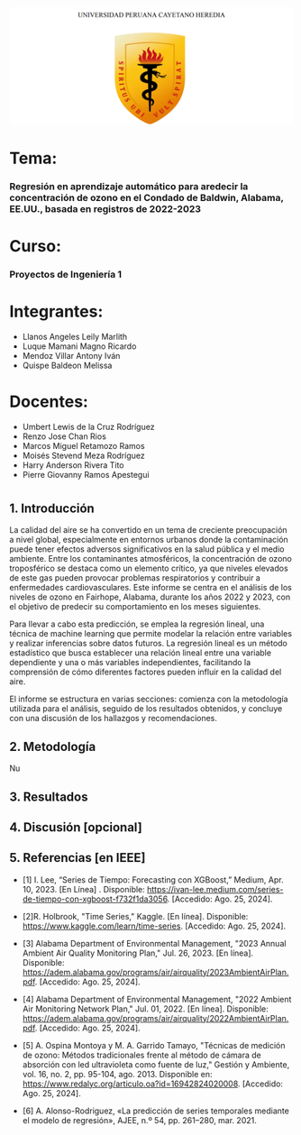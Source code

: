 ![alt text](image.png)

# Tema:
### Regresión en aprendizaje automático para aredecir la concentración de ozono en el Condado de Baldwin, Alabama, EE.UU., basada en registros de 2022-2023

# **Curso:**
### Proyectos de Ingeniería 1

# **Integrantes:**
- Llanos Angeles Leily Marlith
- Luque Mamani Magno Ricardo
- Mendoz Villar Antony Iván
- Quispe Baldeon Melissa

# **Docentes:**
- Umbert Lewis de la Cruz Rodríguez
- Renzo Jose Chan Rios
- Marcos Miguel Retamozo Ramos
- Moisés Stevend Meza Rodríguez
- Harry Anderson Rivera Tito
- Pierre Giovanny Ramos Apestegui

#
#


## **1. Introducción**

La calidad del aire se ha convertido en un tema de creciente preocupación a nivel global, especialmente en entornos urbanos donde la contaminación puede tener efectos adversos significativos en la salud pública y el medio ambiente. Entre los contaminantes atmosféricos, la concentración de ozono troposférico se destaca como un elemento crítico, ya que niveles elevados de este gas pueden provocar problemas respiratorios y contribuir a enfermedades cardiovasculares. Este informe se centra en el análisis de los niveles de ozono en Fairhope, Alabama, durante los años 2022 y 2023, con el objetivo de predecir su comportamiento en los meses siguientes.


Para llevar a cabo esta predicción, se emplea la regresión lineal, una técnica de machine learning que permite modelar la relación entre variables y realizar inferencias sobre datos futuros. La regresión lineal es un método estadístico que busca establecer una relación lineal entre una variable dependiente y una o más variables independientes, facilitando la comprensión de cómo diferentes factores pueden influir en la calidad del aire.

El informe se estructura en varias secciones: comienza con la metodología utilizada para el análisis, seguido de los resultados obtenidos, y concluye con una discusión de los hallazgos y recomendaciones.

## **2. Metodología**

Nu

## **3. Resultados**

## **4. Discusión [opcional]**

## **5. Referencias [en IEEE]**

- [1] I. Lee, “Series de Tiempo: Forecasting con XGBoost,” Medium, Apr. 10, 2023. [En Línea] . Disponible:  https://ivan-lee.medium.com/series-de-tiempo-con-xgboost-f732f1da3056.  [Accedido: Ago. 25, 2024].

- [2]R. Holbrook, "Time Series," Kaggle. [En línea]. Disponible: https://www.kaggle.com/learn/time-series.  [Accedido: Ago. 25, 2024].

- [3] Alabama Department of Environmental Management, "2023 Annual Ambient Air Quality Monitoring Plan," Jul. 26, 2023. [En línea]. Disponible: https://adem.alabama.gov/programs/air/airquality/2023AmbientAirPlan.pdf. [Accedido: Ago. 25, 2024].

- [4] Alabama Department of Environmental Management, "2022 Ambient Air Monitoring Network Plan," Jul. 01, 2022. [En línea]. Disponible: https://adem.alabama.gov/programs/air/airquality/2022AmbientAirPlan.pdf. [Accedido: Ago. 25, 2024].

- [5] A. Ospina Montoya y M. A. Garrido Tamayo, "Técnicas de medición de ozono: Métodos tradicionales frente al método de cámara de absorción con led ultravioleta como fuente de luz," Gestión y Ambiente, vol. 16, no. 2, pp. 95-104, ago. 2013. Disponible en: https://www.redalyc.org/articulo.oa?id=16942824020008. [Accedido: Ago. 25, 2024].
 
- [6] A. Alonso-Rodriguez, «La predicción de series temporales mediante el modelo de regresión», AJEE, n.º 54, pp. 261–280, mar. 2021.

